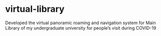 # virtual-library
Developed the virtual panoramic roaming and navigation system for Main Library of my undergraduate university for people’s visit during COVID-19
